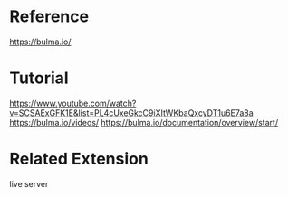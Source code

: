 


# Reference
https://bulma.io/

# Tutorial
https://www.youtube.com/watch?v=SCSAExGFK1E&list=PL4cUxeGkcC9iXItWKbaQxcyDT1u6E7a8a
https://bulma.io/videos/
https://bulma.io/documentation/overview/start/

# Related Extension
live server
